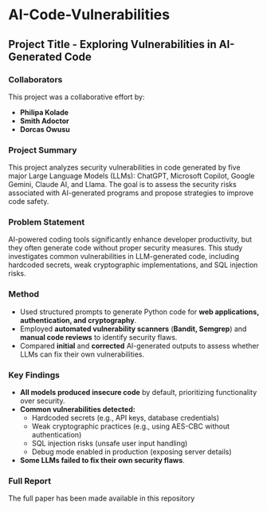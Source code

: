 # AI-Code-Vulnerabilities

## Project Title - Exploring Vulnerabilities in AI-Generated Code

### Collaborators  
This project was a collaborative effort by:  
- **Philipa Kolade** <!--- (https://github.com/yourusername) -->
- **Smith Adoctor** <!--- (https://github.com/teammate1) -->
- **Dorcas Owusu** <!--- (https://github.com/teammate2) -->
  
### Project Summary  
This project analyzes security vulnerabilities in code generated by five major Large Language Models (LLMs): ChatGPT, Microsoft Copilot, Google Gemini, Claude AI, and Llama. The goal is to assess the security risks associated with AI-generated programs and propose strategies to improve code safety.  

### Problem Statement  
AI-powered coding tools significantly enhance developer productivity, but they often generate code without proper security measures. This study investigates common vulnerabilities in LLM-generated code, including hardcoded secrets, weak cryptographic implementations, and SQL injection risks.  

### Method 
- Used structured prompts to generate Python code for **web applications, authentication, and cryptography**.  
- Employed **automated vulnerability scanners** (**Bandit, Semgrep**) and **manual code reviews** to identify security flaws.  
- Compared **initial** and **corrected** AI-generated outputs to assess whether LLMs can fix their own vulnerabilities.  

### Key Findings  
- **All models produced insecure code** by default, prioritizing functionality over security.  
- **Common vulnerabilities detected:**  
  - Hardcoded secrets (e.g., API keys, database credentials)  
  - Weak cryptographic practices (e.g., using AES-CBC without authentication)  
  - SQL injection risks (unsafe user input handling)  
  - Debug mode enabled in production (exposing server details)  
- **Some LLMs failed to fix their own security flaws**. 

### Full Report  
The full paper has been made available in this repository

